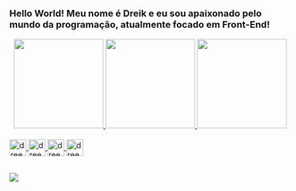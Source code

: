 ### Hello World! Meu nome é Dreik e eu sou apaixonado pelo mundo da programação, atualmente focado em Front-End!

<div align="center">
  <a href="https://github.com/dreeeik">
  <img height="160em" src="https://github-readme-stats.vercel.app/api?username=dreeeik01&show_icons=true&theme=dracula&include_all_commits=true&count_private=true"/>
  <img height="160em" src="https://github-readme-stats.vercel.app/api/top-langs/?username=dreeeik01&layout=compact&langs_count=7&theme=dracula"/>
  <img height='160em' src='https://github-readme-streak-stats.herokuapp.com?user=dreeeik01&theme=react&date_format=j%20M%5B%20Y%5D&fire=DD0000&ring=52DD81&dates=52DD81&stroke=ABCFDD' />
</div>
  
  <div style="display: inline_block"><br>
  <img align="center" alt="dreeeik-Js" height="30" src="https://img.shields.io/badge/JavaScript-323330?style=for-the-badge&logo=javascript&logoColor=F7DF1E">
  <img align="center" alt="dreeeik-HTML" height="30"  src="https://img.shields.io/badge/HTML5-E34F26?style=for-the-badge&logo=html5&logoColor=white">
  <img align="center" alt="dreeeik-CSS" height="30" src="https://img.shields.io/badge/CSS3-1572B6?style=for-the-badge&logo=css3&logoColor=white">
  <img align="center" alt="dreeeik-react" height="30"  src="https://img.shields.io/badge/React-20232A?style=for-the-badge&logo=react&logoColor=61DAFB">
</div>

  ##
  
  <a href="https://www.linkedin.com/in/dreeeik" target="_blank"><img src="https://img.shields.io/badge/-LinkedIn-%230077B5?style=for-the-    badge&logo=linkedin&logoColor=white" target="_blank"></a> 
 
